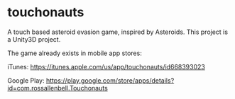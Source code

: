 touchonauts
===========

A touch based asteroid evasion game, inspired by Asteroids. This project is a Unity3D project.

The game already exists in mobile app stores:

iTunes: https://itunes.apple.com/us/app/touchonauts/id668393023

Google Play: https://play.google.com/store/apps/details?id=com.rossallenbell.Touchonauts
